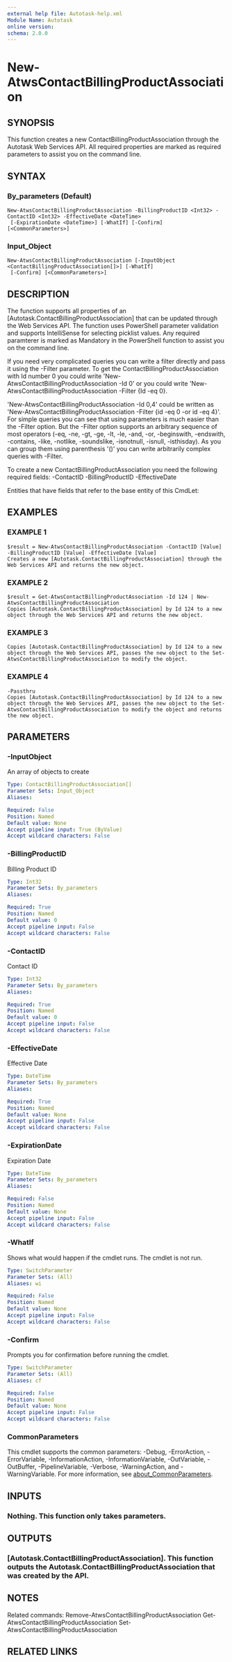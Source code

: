 ```yaml
---
external help file: Autotask-help.xml
Module Name: Autotask
online version:
schema: 2.0.0
---
```


# New-AtwsContactBillingProductAssociation

## SYNOPSIS
This function creates a new ContactBillingProductAssociation through the Autotask Web Services API.
All required properties are marked as required parameters to assist you on the command line.

## SYNTAX

### By_parameters (Default)
```
New-AtwsContactBillingProductAssociation -BillingProductID <Int32> -ContactID <Int32> -EffectiveDate <DateTime>
 [-ExpirationDate <DateTime>] [-WhatIf] [-Confirm] [<CommonParameters>]
```

### Input_Object
```
New-AtwsContactBillingProductAssociation [-InputObject <ContactBillingProductAssociation[]>] [-WhatIf]
 [-Confirm] [<CommonParameters>]
```

## DESCRIPTION
The function supports all properties of an \[Autotask.ContactBillingProductAssociation\] that can be updated through the Web Services API.
The function uses PowerShell parameter validation  and supports IntelliSense for selecting picklist values.
Any required paramterer is marked as Mandatory in the PowerShell function to assist you on the command line.

If you need very complicated queries you can write a filter directly and pass it using the -Filter parameter.
To get the ContactBillingProductAssociation with Id number 0 you could write 'New-AtwsContactBillingProductAssociation -Id 0' or you could write 'New-AtwsContactBillingProductAssociation -Filter {Id -eq 0}.

'New-AtwsContactBillingProductAssociation -Id 0,4' could be written as 'New-AtwsContactBillingProductAssociation -Filter {id -eq 0 -or id -eq 4}'.
For simple queries you can see that using parameters is much easier than the -Filter option.
But the -Filter option supports an arbitrary sequence of most operators (-eq, -ne, -gt, -ge, -lt, -le, -and, -or, -beginswith, -endswith, -contains, -like, -notlike, -soundslike, -isnotnull, -isnull, -isthisday).
As you can group them using parenthesis '()' you can write arbitrarily complex queries with -Filter. 

To create a new ContactBillingProductAssociation you need the following required fields:
 -ContactID
 -BillingProductID
 -EffectiveDate

Entities that have fields that refer to the base entity of this CmdLet:

## EXAMPLES

### EXAMPLE 1
```
$result = New-AtwsContactBillingProductAssociation -ContactID [Value] -BillingProductID [Value] -EffectiveDate [Value]
Creates a new [Autotask.ContactBillingProductAssociation] through the Web Services API and returns the new object.
```

### EXAMPLE 2
```
$result = Get-AtwsContactBillingProductAssociation -Id 124 | New-AtwsContactBillingProductAssociation 
Copies [Autotask.ContactBillingProductAssociation] by Id 124 to a new object through the Web Services API and returns the new object.
```

### EXAMPLE 3
```
Copies [Autotask.ContactBillingProductAssociation] by Id 124 to a new object through the Web Services API, passes the new object to the Set-AtwsContactBillingProductAssociation to modify the object.
```

### EXAMPLE 4
```
-Passthru
Copies [Autotask.ContactBillingProductAssociation] by Id 124 to a new object through the Web Services API, passes the new object to the Set-AtwsContactBillingProductAssociation to modify the object and returns the new object.
```

## PARAMETERS

### -InputObject
An array of objects to create

```yaml
Type: ContactBillingProductAssociation[]
Parameter Sets: Input_Object
Aliases:

Required: False
Position: Named
Default value: None
Accept pipeline input: True (ByValue)
Accept wildcard characters: False
```

### -BillingProductID
Billing Product ID

```yaml
Type: Int32
Parameter Sets: By_parameters
Aliases:

Required: True
Position: Named
Default value: 0
Accept pipeline input: False
Accept wildcard characters: False
```

### -ContactID
Contact ID

```yaml
Type: Int32
Parameter Sets: By_parameters
Aliases:

Required: True
Position: Named
Default value: 0
Accept pipeline input: False
Accept wildcard characters: False
```

### -EffectiveDate
Effective Date

```yaml
Type: DateTime
Parameter Sets: By_parameters
Aliases:

Required: True
Position: Named
Default value: None
Accept pipeline input: False
Accept wildcard characters: False
```

### -ExpirationDate
Expiration Date

```yaml
Type: DateTime
Parameter Sets: By_parameters
Aliases:

Required: False
Position: Named
Default value: None
Accept pipeline input: False
Accept wildcard characters: False
```

### -WhatIf
Shows what would happen if the cmdlet runs.
The cmdlet is not run.

```yaml
Type: SwitchParameter
Parameter Sets: (All)
Aliases: wi

Required: False
Position: Named
Default value: None
Accept pipeline input: False
Accept wildcard characters: False
```

### -Confirm
Prompts you for confirmation before running the cmdlet.

```yaml
Type: SwitchParameter
Parameter Sets: (All)
Aliases: cf

Required: False
Position: Named
Default value: None
Accept pipeline input: False
Accept wildcard characters: False
```

### CommonParameters
This cmdlet supports the common parameters: -Debug, -ErrorAction, -ErrorVariable, -InformationAction, -InformationVariable, -OutVariable, -OutBuffer, -PipelineVariable, -Verbose, -WarningAction, and -WarningVariable. For more information, see [about_CommonParameters](http://go.microsoft.com/fwlink/?LinkID=113216).

## INPUTS

### Nothing. This function only takes parameters.
## OUTPUTS

### [Autotask.ContactBillingProductAssociation]. This function outputs the Autotask.ContactBillingProductAssociation that was created by the API.
## NOTES
Related commands:
Remove-AtwsContactBillingProductAssociation
 Get-AtwsContactBillingProductAssociation
 Set-AtwsContactBillingProductAssociation

## RELATED LINKS
